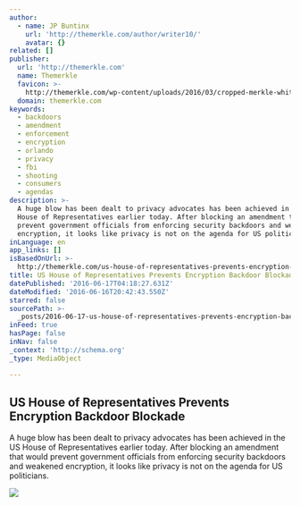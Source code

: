 ```yaml
---
author:
  - name: JP Buntinx
    url: 'http://themerkle.com/author/writer10/'
    avatar: {}
related: []
publisher:
  url: 'http://themerkle.com'
  name: Themerkle
  favicon: >-
    http://themerkle.com/wp-content/uploads/2016/03/cropped-merkle-white-1-192x192.png
  domain: themerkle.com
keywords:
  - backdoors
  - amendment
  - enforcement
  - encryption
  - orlando
  - privacy
  - fbi
  - shooting
  - consumers
  - agendas
description: >-
  A huge blow has been dealt to privacy advocates has been achieved in the US
  House of Representatives earlier today. After blocking an amendment that would
  prevent government officials from enforcing security backdoors and weakened
  encryption, it looks like privacy is not on the agenda for US politicians.
inLanguage: en
app_links: []
isBasedOnUrl: >-
  http://themerkle.com/us-house-of-representatives-prevents-encryption-backdoor-blockade/
title: US House of Representatives Prevents Encryption Backdoor Blockade
datePublished: '2016-06-17T04:18:27.631Z'
dateModified: '2016-06-16T20:42:43.550Z'
starred: false
sourcePath: >-
  _posts/2016-06-17-us-house-of-representatives-prevents-encryption-backdoor-blo.md
inFeed: true
hasPage: false
inNav: false
_context: 'http://schema.org'
_type: MediaObject

---
```

<article style=""><h1>US House of Representatives Prevents Encryption Backdoor Blockade</h1><p>A huge blow has been dealt to privacy advocates has been achieved in the US House of Representatives earlier today. After blocking an amendment that would prevent government officials from enforcing security backdoors and weakened encryption, it looks like privacy is not on the agenda for US politicians.</p><img src="http://themerkle.com/wp-content/uploads/2016/06/shutterstock_294483038.jpg" /></article>